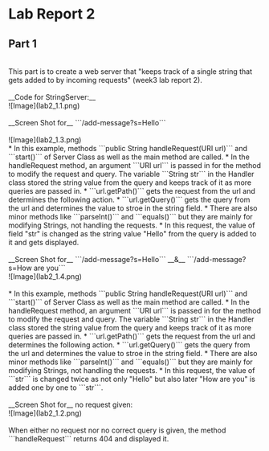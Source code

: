 # Lab Report 2
## Part 1
<br/>
This part is to create a web server that "keeps track of a single string that gets added to by incoming requests" (week3 lab report 2). <br/>
<br/>
__Code for StringServer:__ <br/>
![Image](lab2_1.1.png)<br/>
<br/>
__Screen Shot for__  ```/add-message?s=Hello``` <br/>
<br/>
![Image](lab2_1.3.png) <br/>
* In this example, methods ```public String handleRequest(URI url)``` and ```start()``` of Server Class as well as the main method are called.
* In the handleRequest method, an argument ```URI url``` is passed in for the method to modify the request and query. The variable ```String str``` in the Handler class stored the string value from the query and keeps track of it as more queries are passed in.
* ```url.getPath()``` gets the request from the url and determines the following action.
* ```url.getQuery()``` gets the query from the url and determines the value to stroe in the string field.
* There are also minor methods like ```parseInt()``` and ```equals()``` but they are mainly for modifying Strings, not handling the requests.
* In this request, the value of field "str" is changed as the string value "Hello" from the query is added to it and gets displayed.
<br/>
<br/>
__Screen Shot for__  ```/add-message?s=Hello``` __&__ ```/add-message?s=How are you```<br/>
![Image](lab2_1.4.png) <br/>
<br/>
* In this example, methods ```public String handleRequest(URI url)``` and ```start()``` of Server Class as well as the main method are called.
* In the handleRequest method, an argument ```URI url``` is passed in for the method to modify the request and query. The variable ```String str``` in the Handler class stored the string value from the query and keeps track of it as more queries are passed in.
* ```url.getPath()``` gets the request from the url and determines the following action.
* ```url.getQuery()``` gets the query from the url and determines the value to stroe in the string field.
* There are also minor methods like ```parseInt()``` and ```equals()``` but they are mainly for modifying Strings, not handling the requests.
* In this request, the value of ```str``` is changed twice as not only "Hello" but also later "How are you" is added one by one to ```str```.
<br/>
<br/>
__Screen Shot for__ no request given: <br/>
![Image](lab2_1.2.png) <br/>
<br/>
When either no request nor no correct query is given, the method ```handleRequest``` returns 404 and displayed it.
<br/>
<br/>

